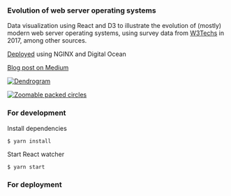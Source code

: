 ### Evolution of web server operating systems

Data visualization using React and D3 to illustrate the evolution of (mostly) modern web server operating systems, using survey data from [W3Techs](https://w3techs.com/technologies/overview/operating_system/all) in 2017, among other sources.

[Deployed](http://os.meowsergirl.com/) using NGINX and Digital Ocean

[Blog post on Medium]()

[![Dendrogram]()]()

[![Zoomable packed circles]()]()

### For development

Install dependencies
 
 `$ yarn install`  
    
Start React watcher
 
 `$ yarn start`    
    
### For deployment

